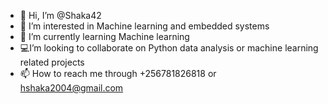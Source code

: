 - 👋 Hi, I’m @Shaka42
- 👀 I’m interested in Machine learning and embedded systems
- 🌱 I’m currently learning Machine learning
- 💻I’m looking to collaborate on Python data analysis or machine learning related projects
- 📫 How to reach me  through +256781826818 or hshaka2004@gmail.com

<!---
Shaka42/Shaka42 is a ✨ special ✨ repository because its `README.md` (this file) appears on your GitHub profile.
You can click the Preview link to take a look at your changes.
--->
